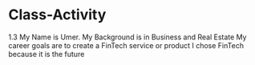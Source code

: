 # Class-Activity
1.3
My Name is Umer. My Background is in Business and Real Estate
My career goals are to create a FinTech service or product
I chose FinTech because it is the future
